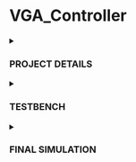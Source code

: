 # VGA_Controller
<details>
<summary><h3>PROJECT DETAILS</h3></summary>
 <br>
Creating a VGA (Video Graphics Array) controller using Xilinx Vivado involves generating VGA signals to control a display and render graphics on a screen. The VGA controller requires handling timing signals for horizontal and vertical sync, which dictate when and where pixels are drawn on the screen.

Here’s how you can implement a basic VGA controller in Xilinx Vivado:

### Steps to Create a VGA Controller

#### 1. **Understand VGA Timing**
   A VGA controller needs to generate three main signals:
   - **Horizontal sync (HSYNC)**: Signals the start of a new row.
   - **Vertical sync (VSYNC)**: Signals the start of a new frame.
   - **RGB (Red, Green, Blue)**: Determines the color of each pixel on the screen.

   Standard VGA resolution (640x480 @ 60Hz) requires precise timing:
   - **Pixel clock**: 25.175 MHz (for 640x480 resolution)
   - **Horizontal timing**:
     - Visible area: 640 pixels
     - Front porch: 16 pixels
     - Sync pulse: 96 pixels
     - Back porch: 48 pixels
     - Total: 800 pixels
   - **Vertical timing**:
     - Visible area: 480 lines
     - Front porch: 10 lines
     - Sync pulse: 2 lines
     - Back porch: 33 lines
     - Total: 525 lines

#### 2. **Create a Verilog/VHDL Module**

Start by writing a Verilog or VHDL module to generate the correct timing signals for HSYNC and VSYNC based on the timing parameters above.



```verilog
module vga_rgb_color(
    input wire clk,             // Pixel clock (25.175 MHz for 640x480 VGA)
    input wire reset,           // Reset signal
    output reg hsync,           // Horizontal sync signal
    output reg vsync,           // Vertical sync signal
    output reg [2:0] red,       // Red signal (3 bits)
    output reg [2:0] green,     // Green signal (3 bits)
    output reg [2:0] blue,      // Blue signal (3 bits)
    output reg display_enable   // High when pixel_x and pixel_y are within visible area
);

    // VGA 640x480 @ 60Hz timing parameters
    parameter H_DISPLAY    = 640;  // Horizontal visible area
    parameter H_FRONT      = 16;   // Horizontal front porch
    parameter H_SYNC       = 96;   // Horizontal sync pulse
    parameter H_BACK       = 48;   // Horizontal back porch
    parameter H_TOTAL      = 800;  // Total horizontal period

    parameter V_DISPLAY    = 480;  // Vertical visible area
    parameter V_FRONT      = 10;   // Vertical front porch
    parameter V_SYNC       = 2;    // Vertical sync pulse
    parameter V_BACK       = 33;   // Vertical back porch
    parameter V_TOTAL      = 525;  // Total vertical period

    reg [9:0] h_counter = 0;  // Horizontal counter (0 to H_TOTAL-1)
    reg [9:0] v_counter = 0;  // Vertical counter (0 to V_TOTAL-1)

    // Horizontal sync and counter logic
    always @(posedge clk or posedge reset) begin
        if (reset) begin
            h_counter <= 0;
        end else begin
            if (h_counter < H_TOTAL - 1)
                h_counter <= h_counter + 1;
            else
                h_counter <= 0;
        end
    end

    // Vertical sync and counter logic
    always @(posedge clk or posedge reset) begin
        if (reset) begin
            v_counter <= 0;
        end else begin
            if (h_counter == H_TOTAL - 1) begin
                if (v_counter < V_TOTAL - 1)
                    v_counter <= v_counter + 1;
                else
                    v_counter <= 0;
            end
        end
    end

    // Horizontal sync signal generation
    always @(*) begin
        if (h_counter >= (H_DISPLAY + H_FRONT) && h_counter < (H_DISPLAY + H_FRONT + H_SYNC))
            hsync = 0; // Active low
        else
            hsync = 1;
    end

    // Vertical sync signal generation
    always @(*) begin
        if (v_counter >= (V_DISPLAY + V_FRONT) && v_counter < (V_DISPLAY + V_FRONT + V_SYNC))
            vsync = 0; // Active low
        else
            vsync = 1;
    end

    // Generate display enable signal (active when pixel within visible area)
    always @(*) begin
        display_enable = (h_counter < H_DISPLAY) && (v_counter < V_DISPLAY);
    end

    // RGB color output logic
    always @(posedge clk) begin
        if (display_enable) begin
            // Set specific RGB colors based on pixel position
            if (h_counter < 213)
                {red, green, blue} <= 9'b111_000_000; // Red color
            else if (h_counter < 426)
                {red, green, blue} <= 9'b000_111_000; // Green color
            else
                {red, green, blue} <= 9'b000_000_111; // Blue color
        end else begin
            {red, green, blue} <= 9'b000_000_000; // Black when outside visible area
        end
    end

endmodule

```
![Screenshot (10)](https://github.com/user-attachments/assets/12a2e9a2-4298-4787-8de4-a9e33f2c9b33)
![Screenshot (11)](https://github.com/user-attachments/assets/4a624d46-d92f-4e38-93fc-1c012f92c382)
![Screenshot (12)](https://github.com/user-attachments/assets/a4f669a3-9540-4397-aa87-5f181f4c4aa6)

#### 3. **Generate Pixel Data**

Once you have the timing signals, you can generate pixel data. You can create basic patterns like:
- Color bars
- Gradient
- Moving shapes

Example (solid color display):

```verilog
always @(posedge clk) begin
    if (display_enable) begin
        // Display a simple pattern (color bars)
        if (pixel_x < 213)
            {red, green, blue} <= 3'b100; // Red
        else if (pixel_x < 426)
            {red, green, blue} <= 3'b010; // Green
        else
            {red, green, blue} <= 3'b001; // Blue
    end else begin
        {red, green, blue} <= 3'b000; // Black (outside visible area)
    end
end
```

#### 4. **Clock Generation (Optional)**
You’ll need a 25.175 MHz clock for 640x480 VGA, which is lower than typical FPGA clock frequencies (e.g., 100 MHz). You can use a clock divider or Xilinx’s **Clocking Wizard** IP to generate the required frequency.

#### 5. **Simulate the Design**
Once your Verilog/VHDL code is ready, simulate it in Vivado to verify the correct generation of HSYNC, VSYNC, and pixel data.

#### 6. **Synthesize and Implement on FPGA**
After simulation:
1. Synthesize the design in Xilinx Vivado.
2. Implement the design and generate a bitstream.
3. Load the design onto the FPGA and connect it to a VGA monitor to test the display.

#### 7. **Test and Debug**
Ensure that the screen is displaying the expected patterns or colors. You may use an oscilloscope to verify the sync signals (HSYNC and VSYNC).
</details>

<details>
<summary><h3> TESTBENCH </h3></h3></summary>
 <br>
  
## TESTBENCH:
Below is a simple Verilog testbench for the VGA RGB color controller described earlier. This testbench will simulate the behavior of the VGA controller and display different RGB colors based on the pixel positions.

### Testbench for VGA RGB Color Controller

```verilog
module tb_vga_rgb_color();

    // Testbench clock and reset
    reg clk;
    reg reset;
    
    // Outputs from the VGA controller
    wire hsync;
    wire vsync;
    wire [2:0] red;
    wire [2:0] green;
    wire [2:0] blue;
    wire display_enable;

    // Instantiate the VGA controller module
    vga_rgb_color uut (
        .clk(clk),
        .reset(reset),
        .hsync(hsync),
        .vsync(vsync),
        .red(red),
        .green(green),
        .blue(blue),
        .display_enable(display_enable)
    );

    // Clock generation: 25.175 MHz
    initial begin
        clk = 0;
        forever #19.84 clk = ~clk;  // Toggle every 19.84 ns (approximate for 25.175 MHz)
    end

    // Testbench sequence
    initial begin
        // Initial reset
        reset = 1;
        #100;
        reset = 0;  // Release reset after 100 ns
        
        // Let the simulation run for a certain time
        #1000000;  // Simulate for 1 ms (adjust time as needed)

        $stop;  // Stop simulation
    end

    // Optional monitoring of VGA signals
    initial begin
        $monitor("Time: %0t | HSYNC: %b | VSYNC: %b | RED: %b | GREEN: %b | BLUE: %b | Display Enable: %b", 
                  $time, hsync, vsync, red, green, blue, display_enable);
    end

endmodule
```

### Explanation of Testbench:
1. **Clock Generation**:
   - A clock signal is generated with a 25.175 MHz frequency, which is typical for a 640x480 VGA display. The clock toggles every 19.84 ns to approximate this frequency.

![Screenshot (13)](https://github.com/user-attachments/assets/d1ec84a1-d1e6-4ae0-a9ee-55c0313f5bf9)

![Screenshot (14)](https://github.com/user-attachments/assets/c61395f4-7dff-4168-a67d-59a821e06039)

2. **Reset Sequence**:
   - The reset signal is asserted (`reset = 1`) for the first 100 ns of the simulation, and then deasserted (`reset = 0`) to allow the VGA controller to start running.

3. **Simulation Time**:
   - The simulation is allowed to run for a certain amount of time (in this case, 1 millisecond, or 1,000,000 nanoseconds). You can adjust this time as needed.

4. **Monitor Statement**:
   - The `$monitor` statement prints the values of the key signals (HSYNC, VSYNC, RGB colors, and display enable) at each time step. This helps you observe the behavior of the VGA controller in the simulation.

5. **Clock Frequency**:
   - The clock toggles approximately every 19.84 ns, giving a frequency of around 25.175 MHz, which is typical for driving a VGA display at 640x480 resolution.

### How to Run the Simulation in Vivado:
1. **Create a New Simulation Source**:
   - In Vivado, add the testbench as a new simulation source.
   - Link the VGA controller module (UUT) with the testbench.

2. **Simulate**:
   - Run the simulation for a few milliseconds to observe the RGB output signals (`red`, `green`, `blue`), and synchronization signals (`hsync`, `vsync`).
   - Check the waveform to verify the timing and signal transitions.

3. **Examine Waveforms**:
   - Use the simulation waveform viewer to check the signal behavior and make sure that the red, green, and blue signals change as expected depending on the pixel position.

By running this testbench in Vivado, you can verify the functionality of your VGA controller design. You should see the RGB color signals toggling at the expected times and the sync signals (`hsync` and `vsync`) behaving correctly.
</details>

<details>
<summary><h3> FINAL SIMULATION </h3></summary>
 <br>
  
## FINAL SIMULATION WINDOW:


### Key Signals in the Waveform
1. **`clk` (Clock Signal)**:
   - The `clk` signal is driving the entire system. It should be a regular square wave oscillating at a frequency close to 25.175 MHz (or whatever frequency you set in the testbench). 
   - Every signal in the design is synchronized to the positive edge of this clock.

2. **`reset`**:
   - Initially, the `reset` signal is high (`1`), which forces all counters and the controller to be in a reset state.
   - After a short time (in this case, 100 ns), `reset` goes low (`0`), allowing the VGA controller to start functioning.
   - While `reset` is high, there shouldn't be any significant activity on the horizontal and vertical counters, or the RGB outputs.

3. **`hsync` (Horizontal Sync)**:
   - This signal controls the horizontal synchronization of the VGA signal.
   - You should see `hsync` going low (active low) for a specific duration (96 clock cycles, according to the code). 
   - The rest of the time it should stay high, representing the front porch, active display, and back porch periods.
   
4. **`vsync` (Vertical Sync)**:
   - `vsync` controls the vertical synchronization of the VGA signal.
   - It behaves similarly to `hsync`, but it has a much lower frequency since it represents the vertical synchronization pulses (frames). It stays high for most of the frame except for the vertical sync period.
   
5. **`h_counter` and `v_counter` (Horizontal and Vertical Counters)**:
   - The `h_counter` increments every clock cycle and resets after reaching the total horizontal period (`H_TOTAL = 800`).
   - The `v_counter` increments every time `h_counter` reaches its maximum value (once per line). After reaching `V_TOTAL = 525`, it resets and begins a new frame.
   - Together, these counters define the current pixel location on the screen.

6. **`red`, `green`, `blue` (RGB Signals)**:
   - These signals represent the 3-bit RGB color outputs.
   - During the active display area (when `display_enable` is high), the `red`, `green`, and `blue` signals will vary based on the horizontal position (`h_counter`):
     - For the first section of the display, `red` is high.
     - For the next section, `green` is high.
     - For the final section, `blue` is high.
   - Outside the active display area (when `display_enable` is low), all RGB signals will be low (`0`), representing a black screen.

7. **`display_enable`**:
   - This signal is high when the current pixel is within the visible area (active display region) of the screen.
   - It goes low during the horizontal and vertical blanking intervals, where no display information is shown (i.e., the sync pulses, front porch, and back porch periods).
   - When `display_enable` is high, the RGB signals should show the respective colors for that pixel.

### What to Look for in the Waveform
- **HSYNC and VSYNC Timing**: Ensure that the `hsync` signal has the correct timing (active low for 96 clock cycles) and that the `vsync` signal behaves similarly but at a much lower frequency.
- **RGB Signals in Active Display Area**: Verify that the `red`, `green`, and `blue` signals toggle according to the expected behavior in the active display region (when `display_enable` is high).
- **Display Enable**: Make sure that `display_enable` is high during the active display region (visible area), which should correspond to the part of the waveform where valid RGB data is being output.
- **Pixel Pattern**: You should see distinct color changes based on the horizontal position (`h_counter`), as defined by the conditions in the code.

### Interpreting Colors in the Waveform
- **Red**: In the waveform, you'll see the `red` signal is high (e.g., `red = 111`) for the first section of the visible horizontal line (the first third of the display).
- **Green**: In the next section, the `green` signal goes high (`green = 111`), representing the middle third of the display.
- **Blue**: For the final third of the horizontal line, the `blue` signal should be high (`blue = 111`).
- **Black (Outside Visible Area)**: When `display_enable` is low, all RGB signals should be low (`000`), meaning the screen is black during the blanking intervals.

### Example of Expected Waveform Behavior
1. **During the Active Display Region** (when `display_enable` is high):
   - **First Third**: `red` signal will be high (`red = 111`), `green` and `blue` will be low.
   - **Middle Third**: `green` signal will be high (`green = 111`), `red` and `blue` will be low.
   - **Final Third**: `blue` signal will be high (`blue = 111`), `red` and `green` will be low.
2. **During the Blanking Interval**:
   - All RGB signals will be low (`red = green = blue = 000`).

### Conclusion
The waveform should give you a clear representation of how the VGA signals (`hsync`, `vsync`, and RGB) are generated. You should observe that:
- The `hsync` and `vsync` signals toggle at the correct intervals.
- The RGB signals output the correct color data based on the pixel location (red, green, or blue).
- The `display_enable` signal is high only during the visible portion of the screen, and the RGB signals are black outside this region.

![Screenshot (15)](https://github.com/user-attachments/assets/6b10d602-59af-41af-94fb-3a77604b309d)

